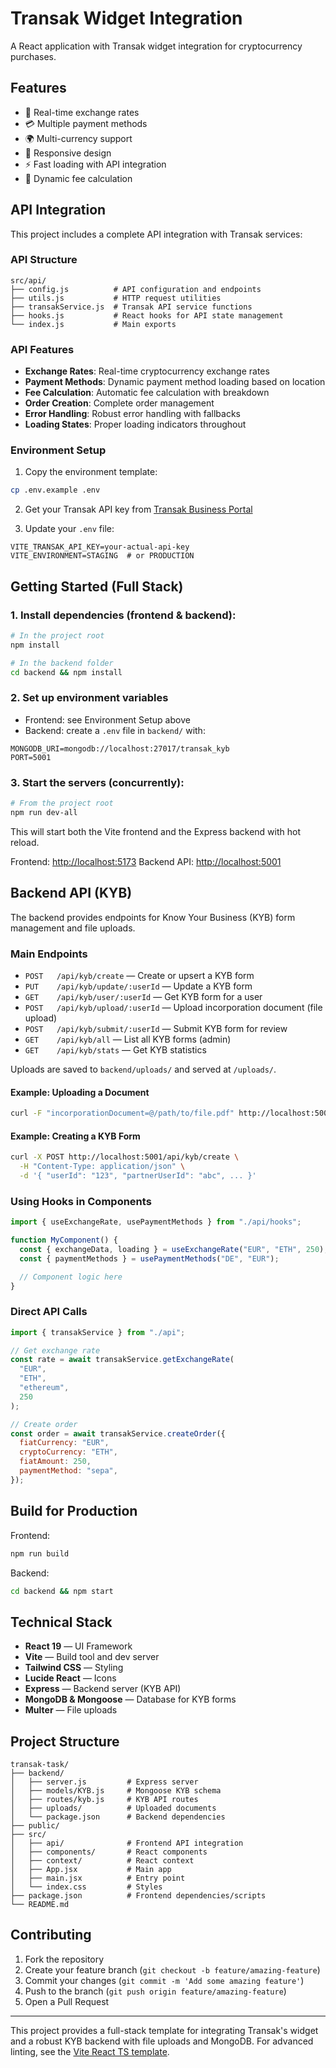 # Transak Widget Integration

A React application with Transak widget integration for cryptocurrency purchases.

## Features

- 🔄 Real-time exchange rates
- 💳 Multiple payment methods
- 🌍 Multi-currency support
- 📱 Responsive design
- ⚡ Fast loading with API integration
- 🎯 Dynamic fee calculation

## API Integration

This project includes a complete API integration with Transak services:

### API Structure

```
src/api/
├── config.js          # API configuration and endpoints
├── utils.js           # HTTP request utilities
├── transakService.js  # Transak API service functions
├── hooks.js           # React hooks for API state management
└── index.js           # Main exports
```

### API Features

- **Exchange Rates**: Real-time cryptocurrency exchange rates
- **Payment Methods**: Dynamic payment method loading based on location
- **Fee Calculation**: Automatic fee calculation with breakdown
- **Order Creation**: Complete order management
- **Error Handling**: Robust error handling with fallbacks
- **Loading States**: Proper loading indicators throughout

### Environment Setup

1. Copy the environment template:

```bash
cp .env.example .env
```

2. Get your Transak API key from [Transak Business Portal](https://transak.com/business)

3. Update your `.env` file:

```env
VITE_TRANSAK_API_KEY=your-actual-api-key
VITE_ENVIRONMENT=STAGING  # or PRODUCTION
```

## Getting Started (Full Stack)

### 1. Install dependencies (frontend & backend):

```bash
# In the project root
npm install

# In the backend folder
cd backend && npm install
```

### 2. Set up environment variables

- Frontend: see Environment Setup above
- Backend: create a `.env` file in `backend/` with:

```env
MONGODB_URI=mongodb://localhost:27017/transak_kyb
PORT=5001
```

### 3. Start the servers (concurrently):

```bash
# From the project root
npm run dev-all
```

This will start both the Vite frontend and the Express backend with hot reload.

Frontend: [http://localhost:5173](http://localhost:5173)
Backend API: [http://localhost:5001](http://localhost:5001)

## Backend API (KYB)

The backend provides endpoints for Know Your Business (KYB) form management and file uploads.

### Main Endpoints

- `POST   /api/kyb/create` — Create or upsert a KYB form
- `PUT    /api/kyb/update/:userId` — Update a KYB form
- `GET    /api/kyb/user/:userId` — Get KYB form for a user
- `POST   /api/kyb/upload/:userId` — Upload incorporation document (file upload)
- `POST   /api/kyb/submit/:userId` — Submit KYB form for review
- `GET    /api/kyb/all` — List all KYB forms (admin)
- `GET    /api/kyb/stats` — Get KYB statistics

Uploads are saved to `backend/uploads/` and served at `/uploads/`.

#### Example: Uploading a Document

```bash
curl -F "incorporationDocument=@/path/to/file.pdf" http://localhost:5001/api/kyb/upload/USER_ID
```

#### Example: Creating a KYB Form

```bash
curl -X POST http://localhost:5001/api/kyb/create \
  -H "Content-Type: application/json" \
  -d '{ "userId": "123", "partnerUserId": "abc", ... }'
```

### Using Hooks in Components

```jsx
import { useExchangeRate, usePaymentMethods } from "./api/hooks";

function MyComponent() {
  const { exchangeData, loading } = useExchangeRate("EUR", "ETH", 250);
  const { paymentMethods } = usePaymentMethods("DE", "EUR");

  // Component logic here
}
```

### Direct API Calls

```javascript
import { transakService } from "./api";

// Get exchange rate
const rate = await transakService.getExchangeRate(
  "EUR",
  "ETH",
  "ethereum",
  250
);

// Create order
const order = await transakService.createOrder({
  fiatCurrency: "EUR",
  cryptoCurrency: "ETH",
  fiatAmount: 250,
  paymentMethod: "sepa",
});
```

## Build for Production

Frontend:

```bash
npm run build
```

Backend:

```bash
cd backend && npm start
```

## Technical Stack

- **React 19** — UI Framework
- **Vite** — Build tool and dev server
- **Tailwind CSS** — Styling
- **Lucide React** — Icons
- **Express** — Backend server (KYB API)
- **MongoDB & Mongoose** — Database for KYB forms
- **Multer** — File uploads

## Project Structure

```
transak-task/
├── backend/
│   ├── server.js         # Express server
│   ├── models/KYB.js     # Mongoose KYB schema
│   ├── routes/kyb.js     # KYB API routes
│   ├── uploads/          # Uploaded documents
│   └── package.json      # Backend dependencies
├── public/
├── src/
│   ├── api/              # Frontend API integration
│   ├── components/       # React components
│   ├── context/          # React context
│   ├── App.jsx           # Main app
│   ├── main.jsx          # Entry point
│   └── index.css         # Styles
├── package.json          # Frontend dependencies/scripts
└── README.md
```

## Contributing

1. Fork the repository
2. Create your feature branch (`git checkout -b feature/amazing-feature`)
3. Commit your changes (`git commit -m 'Add some amazing feature'`)
4. Push to the branch (`git push origin feature/amazing-feature`)
5. Open a Pull Request

---

This project provides a full-stack template for integrating Transak's widget and a robust KYB backend with file uploads and MongoDB. For advanced linting, see the [Vite React TS template](https://github.com/vitejs/vite/tree/main/packages/create-vite/template-react-ts).
